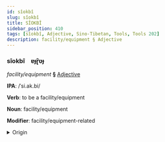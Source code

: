 ```yaml
---
id: sîokbî
slug: sîokbî
title: SÎOKBÎ
sidebar_position: 410
tags: [sîokbî, Adjective, Sino-Tibetan, Tools, Tools 202]
description: facility/equipment § Adjective
---
```


### sîokbî&emsp;<span kind="abugida">ɐɟɽ̑ʋɟ</span>

*facility/equipment* **§** [Adjective](../../tags/Adjective)

**IPA**: /ˈsi.ak.bi/

**Verb**: to be a facility/equipment

**Noun**: facility/equipment

**Modifier**: facility/equipment-related

<details>
    <summary>Origin</summary>
    Min, Southern 設備 siag4 bi6 /siak˧˨.bi˧˥/<br/>
    <em>Sino-Tibetan Language Family</em>
</details>